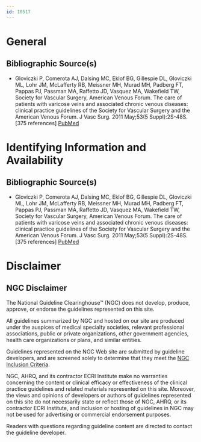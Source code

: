 ```yaml
---
id: 10517
---
```


# General

## Bibliographic Source(s)

- Gloviczki P, Comerota AJ, Dalsing MC, Eklof BG, Gillespie DL, Gloviczki ML, Lohr JM, McLafferty RB, Meissner MH, Murad MH, Padberg FT, Pappas PJ, Passman MA, Raffetto JD, Vasquez MA, Wakefield TW, Society for Vascular Surgery, American Venous Forum. The care of patients with varicose veins and associated chronic venous diseases: clinical practice guidelines of the Society for Vascular Surgery and the American Venous Forum. J Vasc Surg. 2011 May;53(5 Suppl):2S-48S. [375 references] [ PubMed ](http://www.ncbi.nlm.nih.gov/entrez/query.fcgi?cmd=Retrieve&db=pubmed&dopt=Abstract&list_uids=21536172)

# Identifying Information and Availability

## Bibliographic Source(s)

- Gloviczki P, Comerota AJ, Dalsing MC, Eklof BG, Gillespie DL, Gloviczki ML, Lohr JM, McLafferty RB, Meissner MH, Murad MH, Padberg FT, Pappas PJ, Passman MA, Raffetto JD, Vasquez MA, Wakefield TW, Society for Vascular Surgery, American Venous Forum. The care of patients with varicose veins and associated chronic venous diseases: clinical practice guidelines of the Society for Vascular Surgery and the American Venous Forum. J Vasc Surg. 2011 May;53(5 Suppl):2S-48S. [375 references] [ PubMed ](http://www.ncbi.nlm.nih.gov/entrez/query.fcgi?cmd=Retrieve&db=pubmed&dopt=Abstract&list_uids=21536172)

# Disclaimer

## NGC Disclaimer

The National Guideline Clearinghouse™ (NGC) does not develop, produce, approve, or endorse the guidelines represented on this site.

All guidelines summarized by NGC and hosted on our site are produced under the auspices of medical specialty societies, relevant professional associations, public or private organizations, other government agencies, health care organizations or plans, and similar entities.

Guidelines represented on the NGC Web site are submitted by guideline developers, and are screened solely to determine that they meet the [NGC Inclusion Criteria](/help-and-about/summaries/inclusion-criteria).

NGC, AHRQ, and its contractor ECRI Institute make no warranties concerning the content or clinical efficacy or effectiveness of the clinical practice guidelines and related materials represented on this site. Moreover, the views and opinions of developers or authors of guidelines represented on this site do not necessarily state or reflect those of NGC, AHRQ, or its contractor ECRI Institute, and inclusion or hosting of guidelines in NGC may not be used for advertising or commercial endorsement purposes.

Readers with questions regarding guideline content are directed to contact the guideline developer.

